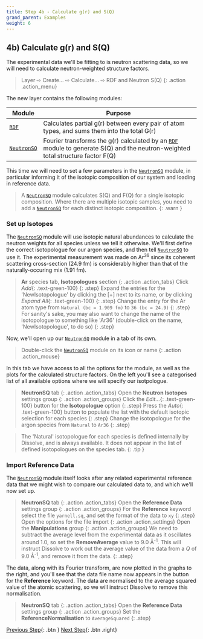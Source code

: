 ```yaml
---
title: Step 4b - Calculate g(r) and S(Q)
grand_parent: Examples
weight: 6
---
```


## 4b) Calculate g(r) and S(Q)

The experimental data we'll be fitting to is neutron scattering data, so we will need to calculate neutron-weighted structure factors.

> Layer &#8680; Create... &#8680; Calculate... &#8680; RDF and Neutron S(Q)
{: .action .action_menu}

The new layer contains the following modules:

| Module | Purpose |
|--------|---------|
| [`RDF`](../../userguide/modules/rdf) | Calculates partial g(r) between every pair of atom types, and sums them into the total G(r) |
| [`NeutronSQ`](../../userguide/modules/neutronsq) | Fourier transforms the g(r) calculated by an [`RDF`](../../userguide/modules/rdf) module to generate S(Q) and the neutron-weighted total structure factor F(Q) |

This time we will need to set a few parameters in the [`NeutronSQ`](../../userguide/modules/neutronsq) module, in particular informing it of the isotopic composition of our system and loading in reference data.

> A [`NeutronSQ`](../../userguide/modules/neutronsq) module calculates S(Q) and F(Q) for a single isotopic composition. Where there are multiple isotopic samples, you need to add a [`NeutronSQ`](../../userguide/modules/neutronsq) for each distinct isotopic composition.
{: .warn }

### Set up Isotopes

The [`NeutronSQ`](../../userguide/modules/neutronsq) module will use isotopic natural abundances to calculate the neutron weights for all species unless we tell it otherwise. We'll first define the correct isotopologue for our argon species, and then tell [`NeutronSQ`](../../userguide/modules/neutronsq) to use it. The experimental measurement was made on Ar<sup>36</sup> since its coherent scattering cross-section (24.9 fm) is considerably higher than that of the naturally-occuring mix (1.91 fm).

> **Ar** species tab, **Isotopologues** section
{: .action .action_tabs}
> Click _Add_{: .text-green-100}
{: .step}
> Expand the entries for the 'NewIsotopologue' by clicking the [+] next to its name, or by clicking _Expand All_{: .text-green-100}
{: .step}
> Change the entry for the Ar atom type from `Natural (bc = 1.909 fm)` to `36 (bc = 24.9)`
{: .step}
>For sanity's sake, you may also want to change the name of the isotopologue to something like 'Ar36' (double-click on the name, 'NewIsotopologue', to do so)
{: .step}

Now, we'll open up our [`NeutronSQ`](../../userguide/modules/neutronsq) module in a tab of its own.

> Double-click the [`NeutronSQ`](../../userguide/modules/neutronsq) module on its icon or name
{: .action .action_mouse}

In this tab we have access to all the options for the module, as well as the plots for the calculated structure factors. On the left you'll see a categorised list of all available options where we will specify our isotpologue.

> **NeutronSQ** tab
{: .action .action_tabs}
> Open the **Neutron Isotopes** settings group
{: .action .action_groups}
> Click the _Edit..._{: .text-green-100} button for the **Isotopologue** option
{: .step}
> Press the _Auto_{: .text-green-100} button to populate the list with the default isotopic selection for each species
{: .step}
> Change the isotopologue for the argon species from `Natural` to `Ar36`
{: .step}

> The 'Natural' isotopologue for each species is defined internally by Dissolve, and is always available. It does not appear in the list of defined isotopologues on the species tab.
{: .tip }

### Import Reference Data

The [`NeutronSQ`](../../userguide/modules/neutronsq) module itself looks after any related experimental reference data that we might wish to compare our calculated data to, and which we'll now set up.

> **NeutronSQ** tab
{: .action .action_tabs}
> Open the **Reference Data** settings group
{: .action .action_groups}
> For the **Reference** keyword select the file `yarnell.sq`, and set the format of the data to `xy`
{: .step}
> Open the options for the file import 
{: .action .action_settings}
> Open the **Manipulations** group
{: .action .action_groups}
> We need to subtract the average level from the experimental data as it oscillates around 1.0, so set the **RemoveAverage** value to 9.0 &#8491;<sup>-1</sup>. This will instruct Dissolve to work out the average value of the data from a _Q_ of 9.0 &#8491;<sup>-1</sup>, and remove it from the data.
{: .step}

The data, along with its Fourier transform, are now plotted in the graphs to the right, and you'll see that the data file name now appears in the button for the **Reference** keyword. The data are normalised to the average squared value of the atomic scattering, so we will instruct Dissolve to remove this normalisation.

> **NeutronSQ** tab
{: .action .action_tabs}
> Open the **Reference Data** settings group
{: .action .action_groups}
> Set the **ReferenceNormalisation** to `AverageSquared`
{: .step}

[Previous Step](/docs/examples/argon/step4a/){: .btn }   [Next Step](/docs/examples/argon/step5/){: .btn .right}
